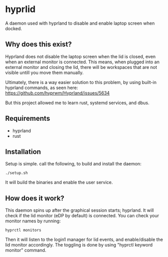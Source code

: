 # hyprlid
A daemon used with hyprland to disable and enable laptop screen when docked.

## Why does this exist?
Hyprland does not disable the laptop screen when the lid is closed, even when an external monitor is connected.
This means, when plugged into an external monitor and closing the lid, there will be workspaces that are not visible untill you move them manually.

Ultimately, there is a way easier solution to this problem, by using built-in hyprland commands, as seen here: 
https://github.com/hyprwm/Hyprland/issues/5634

But this project allowed me to learn rust, systemd services, and dbus.

## Requirements
- hyprland
- rust

## Installation
Setup is simple. call the following, to build and install the daemon:
```
./setup.sh
```
It will build the binaries and enable the user service.

## How does it work?
This daemon spins up after the graphical session starts; hyprland.
It will check if the lid monitor (eDP by default) is connected. You can check your monitor names by running:
```
hyprctl monitors
```

Then it will listen to the login1 manager for lid events, and enable/disable the lid monitor accordingly.
The toggling is done by using "hyprctl keyword monitor" command.
